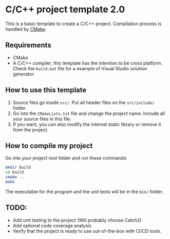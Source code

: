 # C/C++ project template 2.0

This is a basic template to create a C/C++ project. Compilation process is handled by [CMake](https://cmake.org/).

## Requirements
+ CMake
+ A C/C++ compiler, this template has the intention to be cross platform. Check the `build.bat` file for a example of Visual Studio solution generator.

## How to use this template
1. Source files go inside `src/`. Put all header files on the `src/include/` folder. 
2. Go into the `CMakeLists.txt` file and change the project name. Include all your source files in this file.
3. If you want, you can also modify the internal static library or remove it from the project.

## How to compile my project
Go into your project root folder and run these commands:
```bash
mkdir build
cd build
cmake ..
make
```

The executable for the program and the unit tests will be in the `bin/` folder.

## TODO:

+ Add unit testing to the project (Will probably choose Catch2)
+ Add optional code coverage analysis
+ Verify that the project is ready to use out-of-the-box with CI/CD tools.